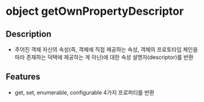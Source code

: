 # object getOwnPropertyDescriptor

## Description
- 주어진 객체 자신의 속성(즉, 객체에 직접 제공하는 속성, 객체의 프로토타입 체인을 따라 존재하는 덕택에 제공하는 게 아닌)에 대한 속성 설명자(descriptor)를 반환

## Features
- get, set, enumerable, configurable 4가지 프로퍼티를 반환